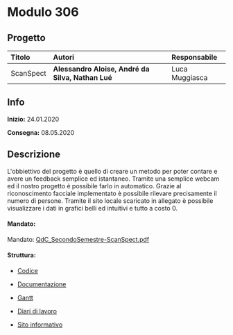 # Modulo 306
## Progetto
|Titolo             |Autori           |Responsabile               |
|:------------------|:------------------|:--------------------------|
|ScanSpect    |<b>Alessandro Aloise,</b> <b>André da Silva,</b>  <b>Nathan Lué </b> |Luca Muggiasca|

## Info
**Inizio:** 24.01.2020

**Consegna:** 08.05.2020

## Descrizione
L'obbiettivo del progetto è quello di creare un metodo per poter contare e avere un feedback semplice ed istantaneo. Tramite una semplice webcam ed il nostro progetto è possibile farlo in automatico. Grazie al riconoscimento facciale implementato è possibile rilevare precisamente il numero di persone. Tramite il sito locale scaricato in allegato è possibile visualizzare i dati in grafici belli ed intuitivi e tutto a costo 0.

#### Mandato:
Mandato: [QdC_SecondoSemestre-ScanSpect.pdf](Documenti/muggiasca_qdc_scanspect.pdf)

#### Struttura:
- [Codice](src/)

- [Documentazione](Documenti/Documentazione.md)

- [Gantt](Documenti/ScanSpect_Gantt.pod)

- [Diari di lavoro](Diari/)

-  [Sito informativo](http://samtinfo.ch/i17aloale/site)

